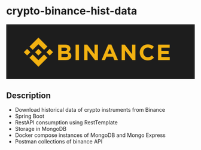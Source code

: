 # crypto-binance-hist-data

![](src/main/resources/static/Binancee.png)

## Description

- Download historical data of crypto instruments from Binance
- Spring Boot
- RestAPI consumption using RestTemplate
- Storage in MongoDB
- Docker compose instances of MongoDB and Mongo Express
- Postman collections of binance API



